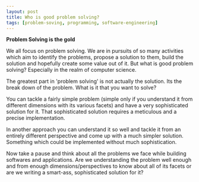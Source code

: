 ```yaml
---
layout: post
title: Who is good problem solving?
tags: [problem-soving, programming, software-engineering]
---
```


**Problem Solving is the gold**

We all focus on problem solving. We are in pursuits of so many activities which aim to identify the problems, propose a solution to them, build the solution and hopefully create some value out of it. But what is good problem solving? Especially in the realm of computer science.


The greatest part in 'problem solving' is not actually the solution. Its the break down of the problem. What is it that you want to solve? 


You can tackle a fairly simple problem (simple only if you understand it from different dimensions with its various facets) and have a very sophisticated solution for it. That sophisticated solution requires a meticulous and a precise implementation. 

In another approach you can understand it so well and tackle it from an entirely different perspective and come up with a much simpler solution. Something which could be implemented without much sophistication.

Now take a pause and think about all the problems we face while building softwares and applications. Are we understanding the problem well enough and from enough dimensions/perspectives to know about all of its facets or are we writing a smart-ass, sophisticated solution for it?